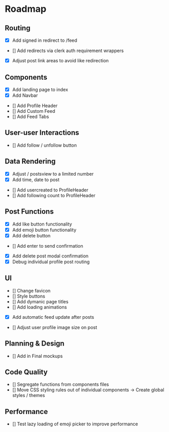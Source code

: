# Roadmap


## Routing 

- [x] Add signed in redirect to /feed
- []  Add redirects via clerk auth requirement wrappers
- [x]  Adjust post link areas to avoid like redirection

## Components

- [x] Add landing page to index
- [x] Add Navbar
- [] Add Profile Header
- [] Add Custom Feed
- [] Add Feed Tabs

## User-user Interactions

- [] Add follow / unfollow button 


## Data Rendering 

- [x] Adjust / postsview to a limited number 
- [x] Add time, date to post
- [] Add usercreated to ProfileHeader
- [] Add following count to ProfileHeader

## Post Functions 

- [x] Add like button functionality
- [x] Add emoji button functionality
- [x] Add delete button
- [] Add enter to send confirmation
- [x] Add delete post modal confirmation
- [x] Debug individual profile post routing

## UI

- [] Change favicon 
- [] Style buttons 
- [] Add dymanic page titles
- [] Add loading animations 
- [x] Add automatic feed update after posts
- [] Adjust user profile image size on post 

## Planning & Design 

- [] Add in Final mockups



## Code Quality 

- [] Segregate functions from components files 
- [] Move CSS styling rules out of individual components -> Create global styles / themes

## Performance 

- [] Test lazy loading of emoji picker to improve performance 

